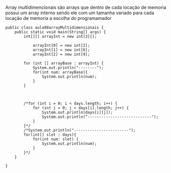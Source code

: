 Array multidimencionais são arrays que dentro de cada locação de memoria possui um array interno sendo ele com um tamanha variado para cada locação de memoria a escolha do programamador

```
public class aula08arrayMultidimensionais {
    public static void main(String[] args) {
        int[][] arrayInt = new int[3][];

            arrayInt[0] = new int[2];
            arrayInt[1] = new int[6];
            arrayInt[2] = new int[9];

        for (int [] arrayBase : arrayInt) {
            System.out.println("--------");
            for(int num: arrayBase){
                System.out.println(num);
            }
        }



        /*for (int i = 0; i < days.length; i++) {
            for (int j = 0; j < days[i].length; j++) {
                System.out.println(days[i][j]);
                System.out.println("----------------------------");
            }
        }*/
        /*System.out.println("------------------------");
        for(int[] slot : days){
            for(int num: slot) {
                System.out.println(num);
            }
        }*/
    }

}
```